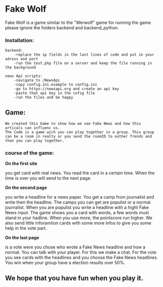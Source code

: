 # Fake Wolf
Fake Wolf is a game similar to the "Werwolf" game 
for running the game please ignore the folders backend and backend_python.

### Installation:

	backend:
		-replace the ip fields in the last lines of code and put in your adress and port
		-run the test.php file on a server and keep the file running in the background

	news Api scripts:
		-navigate to /NewsApi
		-copy config.ini.example to config.ini
		-go to https://newsapi.org and create an api key
		-paste that api key in the cofig file
		-run the files and be happy
		
## Game: 
	We created this Game to show how we see Fake News and how this articals can influenc us. 
	The Code is a game wich you can play together in a group. This group can be a room in realty or you send the roomID to outher frends and than you can play together.
	
### course of the game: 
**On the first site**


you get card with real news. You read the card in a certain time. When the time is over you will send to the next page.

**On the second page**


you write a headline for a news paper. You get a camp from journalist and write then the headline. The camps you can get are populist or a normal journalist. When you are populist you write a headline with a hight Fake News input. The game shows you a card with words, a few words must stand in your hadline. When you use more, the pointscore run higher. We also send little inforamtion cards with some more Infos to give you some help in the vote part. 

**On the last page**


is a vote were you chose who wrote a Fake News headline and how a normal. You can talk with your player. For this we make a chat. For the vote you see cards with the headlines and you choose the Fake News headlines. 
You win when your group have a election results over 50%.

## We hope that you have fun when you play it. 
